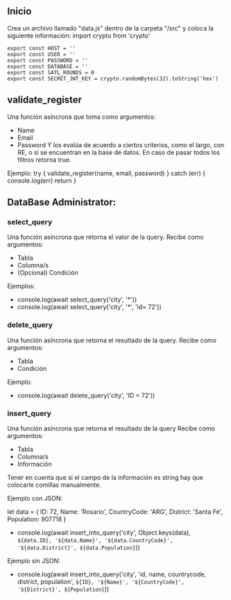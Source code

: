## Inicio
Crea un archivo llamado "data.js" dentro de la carpeta "/src" y coloca la siguiente información:
    import crypto from 'crypto'

    export const HOST = ''
    export const USER = ''
    export const PASSWORD = ''
    export const DATABASE = ''
    export const SATL_ROUNDS = 0
    export const SECRET_JWT_KEY = crypto.randomBytes(32).toString('hex')

## validate_register
Una función asíncrona que toma como argumentos:
- Name
- Email
- Password
Y los evalúa de acuerdo a ciertos criterios, como el largo, con RE, o si se encuentran en la base de datos.
En caso de pasar todos los filtros retorna true.

Ejemplo:
try {
    validate_register(name, email, password)
} catch (err) {
    console.log(err)
    return
}

## DataBase Administrator:

### select_query
Una función asíncrona que retorna el valor de la query.
Recibe como argumentos:
- Tabla
- Columna/s
- (Opcional) Condición

Ejemplos:
- console.log(await select_query('city', '*'))
- console.log(await select_query('city', '*', 'id= 72'))

### delete_query
Una función asíncrona que retorna el resultado de la query.
Recibe como argumentos:
- Tabla
- Condición

Ejemplo:
- console.log(await delete_query('city', 'ID = 72'))

### insert_query
Una función asíncrona que retorna el resultado de la query
Recibe como argumentos:
- Tabla
- Columna/s
- Información

Tener en cuenta que si el campo de la información es string hay que colocarle comillas manualmente.

Ejemplo con JSON:

let data = {
    ID: 72,
    Name: 'Rosario',
    CountryCode: 'ARG',
    District: 'Santa Fé',
    Population: 907718
}
- console.log(await insert_into_query('city', Object.keys(data), `${data.ID}, '${data.Name}', '${data.CountryCode}', '${data.District}', ${data.Population}`))


Ejemplo sin JSON:
- console.log(await insert_into_query('city', 'id, name, countrycode, district, population', `${ID}, '${Name}', '${CountryCode}', '${District}', ${Population}`))
